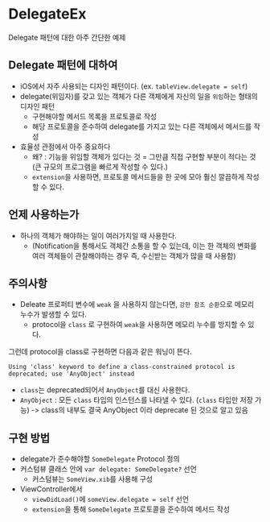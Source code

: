 # DelegateEx
Delegate 패턴에 대한 아주 간단한 예제

## Delegate 패턴에 대하여
- iOS에서 자주 사용되는 디자인 패턴이다. (ex. `tableView.delegate = self`)
- delegate(위임자)를 갖고 있는 객체가 다른 객체에게 자신의 일을 `위임`하는 형태의 디자인 패턴
  - 구현해야할 메서드 목록을 프로토콜로 작성
  - 해당 프로토콜을 준수하여 delegate를 가지고 있는 다른 객체에서 메서드를 작성
- 효율성 관점에서 아주 중요하다
  - 왜? : 기능을 위임할 객체가 있다는 것 = 그만큼 직접 구현할 부분이 적다는 것 (큰 규모의 프로그램을 빠르게 작성할 수 있다.)
  - `extension`을 사용하면, 프로토콜 메서드들을 한 곳에 모아 훨신 깔끔하게 작성할 수 있다.

## 언제 사용하는가
- 하나의 객체가 해야하는 일이 여러가지일 때 사용한다.
  - (Notification을 통해서도 객체간 소통을 할 수 있는데, 이는 한 객체의 변화를 여러 객체들이 관찰해야하는 경우 즉, 수신받는 객체가 많을 때 사용함)

## 주의사항
- Deleate 프로퍼티 변수에 `weak` 을 사용하지 않는다면, `강한 참조 순환`으로 메모리 누수가 발생할 수 있다.
  - protocol을 `class` 로 구현하여 `weak`을 사용하면 메모리 누수를 방지할 수 있다.

그런데 protocol을 class로 구현하면 다음과 같은 워닝이 뜬다.
  
```
Using 'class' keyword to define a class-constrained protocol is deprecated; use 'AnyObject' instead
```
- `class`는 deprecated되어서 `AnyObject`를 대신 사용한다.
- `AnyObject` : 모든 `class` 타입의 인스턴스를 나타낼 수 있다. (`class` 타입만 저장 가능)
-> class의 내부도 결국 AnyObject 이라 deprecate 된 것으로 알고 있음


## 구현 방법
- delegate가 준수해야할 `SomeDelegate` Protocol 정의
- 커스텀뷰 클래스 안에 `var delegate: SomeDelegate?` 선언
  - 커스텀뷰는 `SomeView.xib`를 사용해 구성
- ViewController에서 
  - `viewDidLoad()`에 `someView.delegate = self` 선언
  - `extension`을 통해 `SomeDelegate` 프로토콜을 준수하여 메서드 작성
